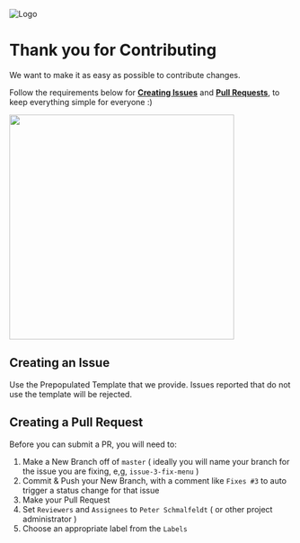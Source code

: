 ![Logo](https://explorer-exclude.s3.amazonaws.com/logo.png?v=1.0.1)

Thank you for Contributing
===

We want to make it as easy as possible to contribute changes.

Follow the requirements below for __[Creating Issues](https://github.com/redvanworkshop/explorer-exclude-vscode-extension/issues/new)__ and __[Pull Requests](https://github.com/redvanworkshop/explorer-exclude-vscode-extension/pull/new)__, to keep everything simple for everyone :)

<img src="https://octodex.github.com/images/dinotocat.png" width="400" />

Creating an Issue
---

Use the Prepopulated Template that we provide.  Issues reported that do not use the template will be rejected.


Creating a Pull Request
---

Before you can submit a PR, you will need to:

1. Make a New Branch off of `master` ( ideally you will name your branch for the issue you are fixing, e,g, `issue-3-fix-menu` )
2. Commit & Push your New Branch, with a comment like `Fixes #3` to auto trigger a status change for that issue
3. Make your Pull Request
4. Set `Reviewers` and `Assignees` to `Peter Schmalfeldt` ( or other project administrator )
5. Choose an appropriate label from the `Labels`